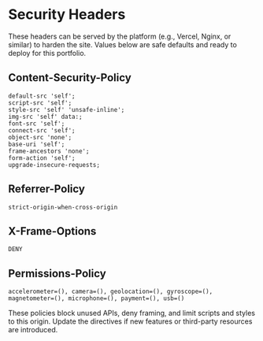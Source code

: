 # Security Headers

These headers can be served by the platform (e.g., Vercel, Nginx, or similar) to harden the site. Values below are safe defaults and ready to deploy for this portfolio.

## Content-Security-Policy

```
default-src 'self';
script-src 'self';
style-src 'self' 'unsafe-inline';
img-src 'self' data:;
font-src 'self';
connect-src 'self';
object-src 'none';
base-uri 'self';
frame-ancestors 'none';
form-action 'self';
upgrade-insecure-requests;
```

## Referrer-Policy

```
strict-origin-when-cross-origin
```

## X-Frame-Options

```
DENY
```

## Permissions-Policy

```
accelerometer=(), camera=(), geolocation=(), gyroscope=(), magnetometer=(), microphone=(), payment=(), usb=()
```

These policies block unused APIs, deny framing, and limit scripts and styles to this origin. Update the directives if new features or third-party resources are introduced.
